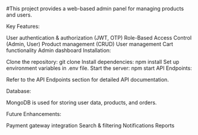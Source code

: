 #This project provides a web-based admin panel for managing products and users.

Key Features:

User authentication & authorization (JWT, OTP)
Role-Based Access Control (Admin, User)
Product management (CRUD)
User management
Cart functionality
Admin dashboard
Installation:

Clone the repository: git clone <repository-url>
Install dependencies: npm install
Set up environment variables in .env file.
Start the server: npm start
API Endpoints:

Refer to the API Endpoints section for detailed API documentation.

Database:

MongoDB is used for storing user data, products, and orders.

Future Enhancements:

Payment gateway integration
Search & filtering
Notifications
Reports
